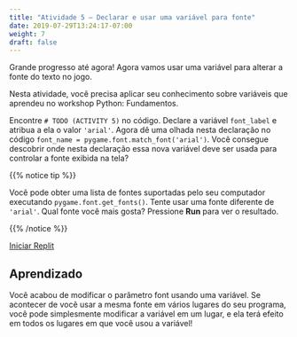 ```yaml
---
title: "Atividade 5 – Declarar e usar uma variável para fonte"
date: 2019-07-29T13:24:17-07:00
weight: 7
draft: false
---
```


Grande progresso até agora! Agora vamos usar uma variável para alterar a fonte do texto no jogo.

Nesta atividade, você precisa aplicar seu conhecimento sobre variáveis ​​que aprendeu no workshop Python: Fundamentos.

Encontre `# TODO (ACTIVITY 5)` no código. Declare a variável `font_label` e atribua a ela o valor `'arial'`. Agora dê uma olhada nesta declaração no código `font_name = pygame.font.match_font('arial')`. Você consegue descobrir onde nesta declaração essa nova variável deve ser usada para controlar a fonte exibida na tela?

{{% notice tip %}}

Você pode obter uma lista de fontes suportadas pelo seu computador executando `pygame.font.get_fonts()`. Tente usar uma fonte diferente de `'arial'`. Qual fonte você mais gosta? Pressione **Run** para ver o resultado.

{{% /notice %}}

<a class="my-2 mx-4 btn btn-info" href="https://replit.com/@nuevofoundation/PongLessonStudent" target="_blank">Iniciar Replit</a>

## Aprendizado

Você acabou de modificar o parâmetro font usando uma variável. Se acontecer de você usar a mesma fonte em vários lugares do seu programa, você pode simplesmente modificar a variável em um lugar, e ela terá efeito em todos os lugares em que você usou a variável!
